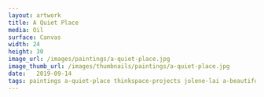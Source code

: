 ```yaml
---
layout: artwork
title: A Quiet Place
media: Oil
surface: Canvas
width: 24
height: 30
image_url: /images/paintings/a-quiet-place.jpg
image_thumb_url: /images/thumbnails/paintings/a-quiet-place.jpg
date:   2019-09-14
tags: paintings a-quiet-place thinkspace-projects jolene-lai a-beautiful-haunting
---
```

